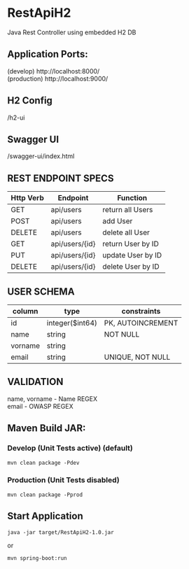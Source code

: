 # RestApiH2
Java Rest Controller using embedded H2 DB

## Application Ports:
(develop)     http://localhost:8000/ <br>
(production)  http://localhost:9000/ <br>

## H2 Config
/h2-ui

## Swagger UI
/swagger-ui/index.html

## REST ENDPOINT SPECS
| Http Verb | Endpoint           | Function           |
| --------- | ------------------ | ------------------ |
| GET       |     api/users      | return all Users   |
| POST      |     api/users      | add User           |
| DELETE    |     api/users      | delete all User    |
| GET       |     api/users/{id} | return User by ID  |
| PUT       |     api/users/{id} | update User by ID  |
| DELETE    |     api/users/{id} | delete User by ID  |

## USER SCHEMA
| column   | type               | constraints        |
| -------- | ------------------ | ------------------ |
|id	       |integer($int64)     |PK, AUTOINCREMENT   |
|name	   |string              |NOT NULL            |
|vorname   |string              |                    |
|email	   |string              |UNIQUE, NOT NULL    |

## VALIDATION
name, vorname  - Name REGEX <br>
email          - OWASP REGEX <br>

## Maven Build JAR:
### Develop (Unit Tests active) (default)
```
mvn clean package -Pdev
```

### Production (Unit Tests disabled)
```
mvn clean package -Pprod
```

## Start Application
```
java -jar target/RestApiH2-1.0.jar 
```
or
```
mvn spring-boot:run
```
